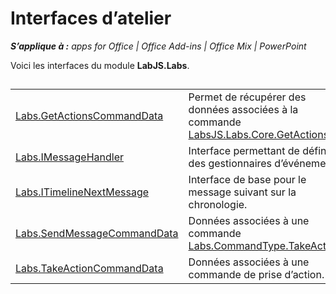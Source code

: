 
# Interfaces d’atelier

 _**S’applique à :** apps for Office | Office Add-ins | Office Mix | PowerPoint_

Voici les interfaces du module **LabJS.Labs**.

## 


|||
|:-----|:-----|
|[Labs.GetActionsCommandData](../../reference/office-mix/labs.getactionscommanddata.md)|Permet de récupérer des données associées à la commande [LabsJS.Labs.Core.GetActions](../../reference/office-mix/labsjs.labs.core.getactions.md).|
|[Labs.IMessageHandler](../../reference/office-mix/labs.imessagehandler.md)|Interface permettant de définir des gestionnaires d’événements.|
|[Labs.ITimelineNextMessage](../../reference/office-mix/labs.itimelinenextmessage.md)|Interface de base pour le message suivant sur la chronologie.|
|[Labs.SendMessageCommandData](../../reference/office-mix/labs.sendmessagecommanddata.md)|Données associées à une commande [Labs.CommandType.TakeAction](https://msdn.microsoft.com/library/office/mt599680.aspx).|
|[Labs.TakeActionCommandData](../../reference/office-mix/labs.takeactioncommanddata.md)|Données associées à une commande de prise d’action.|
